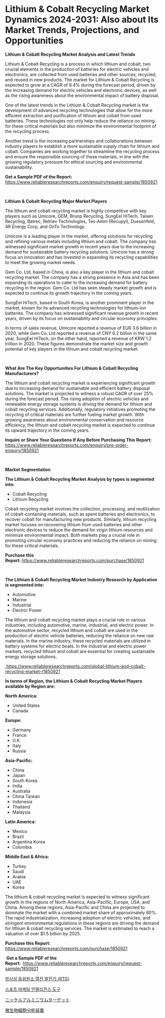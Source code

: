 <p><h1>Lithium & Cobalt Recycling Market Dynamics 2024-2031: Also about Its Market Trends, Projections, and Opportunities</h1></p><p><strong>Lithium & Cobalt Recycling Market Analysis and Latest Trends</strong></p>
<p><p>Lithium & Cobalt Recycling is a process in which lithium and cobalt, two crucial elements in the production of batteries for electric vehicles and electronics, are collected from used batteries and other sources, recycled, and reused in new products. The market for Lithium & Cobalt Recycling is expected to grow at a CAGR of 8.4% during the forecast period, driven by the increasing demand for electric vehicles and electronic devices, as well as the rising awareness about the environmental impact of battery disposal.</p><p>One of the latest trends in the Lithium & Cobalt Recycling market is the development of advanced recycling technologies that allow for the more efficient extraction and purification of lithium and cobalt from used batteries. These technologies not only help reduce the reliance on mining for these critical materials but also minimize the environmental footprint of the recycling process.</p><p>Another trend is the increasing partnerships and collaborations between industry players to establish a more sustainable supply chain for lithium and cobalt. Companies are working together to streamline the recycling process and ensure the responsible sourcing of these materials, in line with the growing regulatory pressure for ethical sourcing and environmental sustainability.</p></p>
<p><strong>Get a Sample PDF of the Report:&nbsp;</strong> <a href="https://www.reliableresearchreports.com/enquiry/request-sample/1850921">https://www.reliableresearchreports.com/enquiry/request-sample/1850921</a></p>
<p>&nbsp;</p>
<p><strong>Lithium & Cobalt Recycling Major Market Players</strong></p>
<p><p>The lithium and cobalt recycling market is highly competitive with key players such as Umicore, GEM, Brunp Recycling, SungEel HiTech, Taisen Recycling, Batrec, Retriev Technologies, Tes-Amm (Recupyl), Duesenfeld, 4R Energy Corp, and OnTo Technology.</p><p>Umicore is a leading player in the market, offering solutions for recycling and refining various metals including lithium and cobalt. The company has witnessed significant market growth in recent years due to the increasing demand for sustainable battery recycling solutions. Umicore has a strong focus on innovation and has invested in expanding its recycling capabilities to meet the growing market needs.</p><p>Gem Co. Ltd, based in China, is also a key player in the lithium and cobalt recycling market. The company has a strong presence in Asia and has been expanding its operations to cater to the increasing demand for battery recycling in the region. Gem Co. Ltd has seen steady market growth and is expected to continue its growth trajectory in the coming years.</p><p>SungEel HiTech, based in South Korea, is another prominent player in the market, known for its advanced recycling technologies for lithium-ion batteries. The company has witnessed significant revenue growth in recent years, driven by its focus on sustainability and circular economy principles.</p><p>In terms of sales revenue, Umicore reported a revenue of EUR 3.6 billion in 2020, while Gem Co. Ltd reported a revenue of CNY 6.2 billion in the same year. SungEel HiTech, on the other hand, reported a revenue of KRW 1.2 trillion in 2020. These figures demonstrate the market size and growth potential of key players in the lithium and cobalt recycling market.</p></p>
<p>&nbsp;</p>
<p><strong>What Are The Key Opportunities For Lithium & Cobalt Recycling Manufacturers?</strong></p>
<p><p>The lithium and cobalt recycling market is experiencing significant growth due to increasing demand for sustainable and efficient battery disposal solutions. The market is projected to witness a robust CAGR of over 25% during the forecast period. The rising adoption of electric vehicles and renewable energy storage systems is driving the demand for lithium and cobalt recycling services. Additionally, regulatory initiatives promoting the recycling of critical materials are further fueling market growth. With growing awareness about environmental conservation and resource efficiency, the lithium and cobalt recycling market is expected to continue its upward trajectory in the coming years.</p></p>
<p><strong>Inquire or Share Your Questions If Any Before Purchasing This Report:</strong> <a href="https://www.reliableresearchreports.com/enquiry/pre-order-enquiry/1850921">https://www.reliableresearchreports.com/enquiry/pre-order-enquiry/1850921</a></p>
<p>&nbsp;</p>
<p><strong>Market Segmentation</strong></p>
<p><strong>The Lithium & Cobalt Recycling Market Analysis by types is segmented into:</strong></p>
<p><ul><li>Cobalt Recycling</li><li>Lithium Recycling</li></ul></p>
<p><p>Cobalt recycling market involves the collection, processing, and reutilization of cobalt-containing materials, such as spent batteries and electronics, to recover cobalt for manufacturing new products. Similarly, lithium recycling market focuses on recovering lithium from used batteries and other electronic devices to reduce the demand for virgin lithium resources and minimize environmental impact. Both markets play a crucial role in promoting circular economy practices and reducing the reliance on mining for these critical materials.</p></p>
<p><strong>Purchase this Report:&nbsp;</strong><a href="https://www.reliableresearchreports.com/purchase/1850921">https://www.reliableresearchreports.com/purchase/1850921</a></p>
<p>&nbsp;</p>
<p><strong>The Lithium & Cobalt Recycling Market Industry Research by Application is segmented into:</strong></p>
<p><ul><li>Automotive</li><li>Marine</li><li>Industrial</li><li>Electric Power</li></ul></p>
<p><p>The lithium and cobalt recycling market plays a crucial role in various industries, including automotive, marine, industrial, and electric power. In the automotive sector, recycled lithium and cobalt are used in the production of electric vehicle batteries, reducing the reliance on new raw materials. In the marine industry, these recycled materials are utilized in battery systems for electric boats. In the industrial and electric power markets, recycled lithium and cobalt are essential for creating sustainable energy storage solutions.</p></p>
<p><a href="https://www.reliableresearchreports.com/global-lithium-and-cobalt-recycling-market-r1850921">&nbsp;https://www.reliableresearchreports.com/global-lithium-and-cobalt-recycling-market-r1850921</a></p>
<p><strong>In terms of Region, the Lithium & Cobalt Recycling Market Players available by Region are:</strong></p>
<p>
    <p> <strong> North America: </strong>
        <ul>
            <li>United States</li>
            <li>Canada</li>
        </ul>
        </p> 
    <p> <strong> Europe: </strong>
        <ul>
            <li>Germany</li>
            <li>France</li>
            <li>U.K.</li>
            <li>Italy</li>
            <li>Russia</li>
        </ul>
        </p> 
    <p> <strong> Asia-Pacific: </strong>
        <ul>
            <li>China</li>
            <li>Japan</li>
            <li>South Korea</li>
            <li>India</li>
            <li>Australia</li>
            <li>China Taiwan</li>
            <li>Indonesia</li>
            <li>Thailand</li>
            <li>Malaysia</li>
        </ul>
        </p> 
    <p> <strong> Latin America: </strong>
        <ul>
            <li>Mexico</li>
            <li>Brazil</li>
            <li>Argentina Korea</li>
            <li>Colombia</li>
        </ul>
        </p> 
    <p> <strong> Middle East & Africa: </strong>
        <ul>
            <li>Turkey</li>
            <li>Saudi</li>
            <li>Arabia</li>
            <li>UAE</li>
            <li>Korea</li>
        </ul>
    </p>
    </p>
<p><p>The lithium & cobalt recycling market is expected to witness significant growth in the regions of North America, Asia-Pacific, Europe, USA, and China. Among these regions, Asia-Pacific and China are projected to dominate the market with a combined market share of approximately 60%. The rapid industrialization, increasing adoption of electric vehicles, and stringent environmental regulations in these regions are driving the demand for lithium & cobalt recycling services. The market is estimated to reach a valuation of over $1.5 billion by 2025.</p></p>
<p><strong>Purchase this Report: </strong><a href="https://www.reliableresearchreports.com/purchase/1850921">https://www.reliableresearchreports.com/purchase/1850921</a></p>
<p>&nbsp;<strong>Get a Sample PDF of the Report:&nbsp;&nbsp;</strong><a href="https://www.reliableresearchreports.com/enquiry/request-sample/1850921">https://www.reliableresearchreports.com/enquiry/request-sample/1850921</a></p>
<p><strong></strong></p>
<p><p><a href="https://medium.com/@kenyonjohns/%EB%9D%BC%EB%94%94%EC%98%A4%EC%9D%B4%EC%86%8C%ED%86%A0%ED%94%84%EC%97%B4%EC%A0%84%EC%86%8C-%EB%B0%9C%EC%A0%84%EA%B8%B0-rtg-%EC%8B%9C%EC%9E%A5-%ED%86%B5%EC%B0%B0-%EC%8B%9C%EC%9E%A5-%EB%8F%99%ED%96%A5-%EC%84%B1%EC%9E%A5-2024%EB%85%84%EB%B6%80%ED%84%B0-2031%EB%85%84%EA%B9%8C%EC%A7%80-%EC%98%88%EC%B8%A1%EB%90%9C-%EA%B2%83-c3c9f1214405">방사성 동위원소 열전 발전기 (RTG)</a></p><p><a href="https://medium.com/@codinchelcea2022/%EC%8A%A4%ED%8F%AC%EC%B8%A0-%EB%A7%88%EC%BC%80%ED%8C%85-%EC%9D%B8%ED%85%94%EB%A6%AC%EC%A0%84%EC%8A%A4-%ED%88%B4-%EC%8B%9C%EC%9E%A5-%EC%9D%B8%EC%82%AC%EC%9D%B4%ED%8A%B8-%EC%8B%9C%EC%9E%A5-%EB%8F%99%ED%96%A5-%EC%84%B1%EC%9E%A5-2024%EB%85%84%EB%B6%80%ED%84%B0-2031%EB%85%84%EA%B9%8C%EC%A7%80-%EC%98%88%EC%B8%A1%EB%90%9C-%EA%B2%83-f125ebb18fed">스포츠 마케팅 인텔리전스 도구</a></p><p><a href="https://medium.com/@jarrellroob/%E3%83%8B%E3%83%83%E3%82%B1%E3%83%AB%E3%82%A2%E3%83%AB%E3%83%9F%E3%83%8B%E3%82%A6%E3%83%A0%E3%82%BF%E3%83%BC%E3%82%B2%E3%83%83%E3%83%88%E5%B8%82%E5%A0%B4%E3%81%AE%E5%88%86%E6%9E%90-%E3%82%B0%E3%83%AD%E3%83%BC%E3%83%90%E3%83%AB%E7%94%A3%E6%A5%AD%E3%83%91%E3%83%BC%E3%82%B9%E3%83%9A%E3%82%AF%E3%83%86%E3%82%A3%E3%83%96%E3%81%A8%E4%BA%88%E6%B8%AC-2024%E5%B9%B4%E3%81%8B%E3%82%892031%E5%B9%B4-8dfa35457e9e">ニッケルアルミニウムターゲット</a></p><p><a href="https://medium.com/@jaremington56/%E3%83%9E%E3%82%A4%E3%82%AF%E3%83%AD%E3%83%90%E3%82%A4%E3%82%A2%E3%83%AB%E7%B4%B0%E8%83%9E%E8%A7%A3%E6%9E%90%E8%A3%85%E7%BD%AE%E5%B8%82%E5%A0%B4%E8%A6%8F%E6%A8%A1%E3%81%AF-%E3%82%B0%E3%83%AD%E3%83%BC%E3%83%90%E3%83%AB%E7%94%A3%E6%A5%AD%E3%81%AB%E3%81%8A%E3%81%91%E3%82%8B%E6%9C%80%E9%81%A9%E3%81%AA%E3%83%9E%E3%83%BC%E3%82%B1%E3%83%86%E3%82%A3%E3%83%B3%E3%82%B0%E3%83%81%E3%83%A3%E3%83%8D%E3%83%AB%E3%82%92%E6%98%8E%E3%82%89%E3%81%8B%E3%81%AB%E3%81%97%E3%81%BE%E3%81%99-953750cf3def">微生物細胞分析装置</a></p></p>
